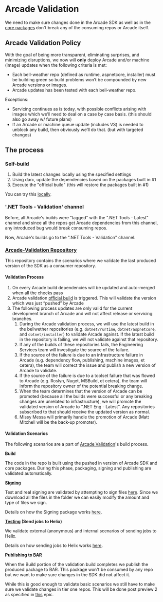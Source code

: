 # Arcade Validation

We need to make sure changes done in the Arcade SDK as well as in the [core packages](https://github.com/dotnet/arcade/tree/master/Documentation/CorePackages) 
don't break any of the consuming repos or Arcade itself. 

## Arcade Validation Policy

With the goal of being more transparent, eliminating surprises, and minimizing disruptions, we now will **only** deploy Arcade and/or machine (image) updates when the following criteria is met:
- Each bell-weather repo (defined as runtime, aspnetcore, installer) must be building green so build problems won’t be compounded by new Arcade versions or images.
- Arcade updates has been tested with each bell-weather repo.

Exceptions:
- Servicing continues as is today, with possible conflicts arising with images which we’ll need to deal on a case by case basis.  (this should also go away w/ future plans)
- If an Arcade or machine queue update (includes VS) is needed to unblock any build, then obviously we’ll do that.  (but with targeted changes)

## The process

### Self-build

1. Build the latest changes locally using the specified settings
2. Using darc, update the dependencies based on the packages built in #1
3. Execute the "official build" (this will restore the packages built in #1)

You can try this [locally](https://github.com/dotnet/arcade/blob/master/eng/validate-sdk.cmd).

### '.NET Tools - Validation' channel

Before, all Arcade's builds were "tagged" with the ".NET Tools - Latest" channel and since all the 
repos get Arcade dependencies from this channel, any introduced bug would break consuming repos.

Now, Arcade's builds go to the ".NET Tools - Validation" channel.

### [Arcade-Validation Repository](https://github.com/dotnet/arcade-validation)

This repository contains the scenarios where we validate the last produced version of the SDK as a consumer repository.

#### Validation Process

1. On every Arcade build dependencies will be updated and auto-merged when all the checks pass
2. Arcade validation [official build](https://dnceng.visualstudio.com/internal/_build?definitionId=282) 
is triggered. This will validate the version which was just “pushed” by Arcade
3. The following process updates are only valid for the current development branch of Arcade and will not affect release or servicing branches. 
    1. During the Arcade validation process, we will use the latest build in the bellwether repositories (e.g. `dotnet/runtime`, `dotnet/aspnetcore`, and `dotnet/installer`) to validate Arcade against. If the latest build in the repository is failing, we will not validate against that repository. 
    2. If any of the builds of these repositories fails, the Engineering Services team will investigate the source of the failure.
    3. If the source of the failure is due to an infrastructure failure in Arcade (e.g. dependency flow, publishing, machine images, et cetera), the team will correct the issue and publish a new version of Arcade to validate. 
    4. If the source of the failure is due to a toolset failure that was flowed to Arcade (e.g. Roslyn, Nuget, MSBuild, et cetera), the team will inform the repository owner of the potential breaking change. 
    5. When the team determines that the version of Arcade can be promoted (because all the builds were successful or any breaking changes are unrelated to infrastructure), we will promote the validated version of Arcade to ".NET Eng - Latest". Any repositories subscribed to that should receive the updated version as normal. 
    6. Missy Messa will primarily handle the promotion of Arcade (Matt Mitchell will be the back-up promoter).

#### Validation Scenarios

The following scenarios are a part of [Arcade Validation](https://github.com/dotnet/arcade-validation)'s build process.

**Build**

The code in the repo is built using the pushed in version of Arcade SDK and core packages. During this 
phase, packaging, signing and publishing are validated automatically.

**[Signing](https://github.com/dotnet/arcade-validation/tree/master/eng/validation/templates/signing)**

Test and real signing are validated by attempting to sign files [here](https://github.com/dotnet/arcade-validation/tree/master/src/Validation/Resources). 
Since we download all the files in the folder we can easily modify the amount and type of files we sign.

Details on how the Signing package works [here](https://github.com/dotnet/arcade/blob/master/Documentation/CorePackages/Signing.md).

**[Testing](https://github.com/dotnet/arcade-validation/tree/master/eng/validation/templates/testing) (Send jobs to Helix)**

We validate external (anonymous) and internal scenarios of sending jobs to Helix.

Details on how sending jobs to Helix works [here](https://github.com/dotnet/arcade/blob/master/Documentation/AzureDevOps/SendingJobsToHelix.md).

**Publishing to BAR**

When the Build portion of the validation build completes we publish the produced package to BAR. This 
package won't be consumed by any repo but we want to make sure changes in the SDK did not affect it.

While this is good enough to validate basic scenarios we still have to make sure we validate changes 
in tier one repos. This will be done post preview 2 as specified in [this](https://github.com/dotnet/arcade/issues/111) epic.
